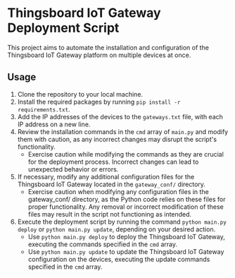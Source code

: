# Thingsboard IoT Gateway Deployment Script

This project aims to automate the installation and configuration of the Thingsboard IoT Gateway platform on multiple devices at once.

## Usage

1. Clone the repository to your local machine.
2. Install the required packages by running `pip install -r requirements.txt`.
3. Add the IP addresses of the devices to the `gateways.txt` file, with each IP address on a new line.
4. Review the installation commands in the `cmd` array of `main.py` and modify them with caution, as any incorrect changes may disrupt the script's functionality.
   - Exercise caution while modifying the commands as they are crucial for the deployment process. Incorrect changes can lead to unexpected behavior or errors.
5. If necessary, modify any additional configuration files for the Thingsboard IoT Gateway located in the `gateway_conf/` directory.
   - Exercise caution when modifying any configuration files in the gateway_conf/ directory, as the Python code relies on these files for proper functionality. Any removal or incorrect modification of these files may result in the script not functioning as intended.
6. Execute the deployment script by running the command `python main.py deploy` or `python main.py update`, depending on your desired action.
   - Use `python main.py deploy` to deploy the Thingsboard IoT Gateway, executing the commands specified in the `cmd` array.
   - Use `python main.py update` to update the Thingsboard IoT Gateway configuration on the devices, executing the update commands specified in the `cmd` array.

